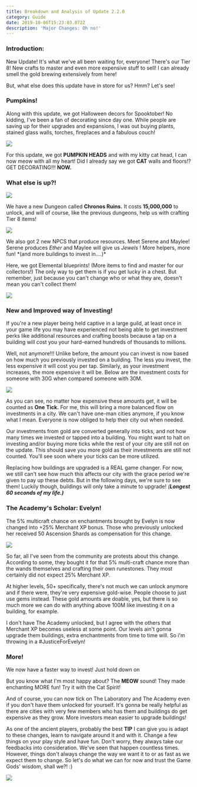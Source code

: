 ```yaml
---
title: Breakdown and Analysis of Update 2.2.0
category: Guide
date: 2019-10-06T15:23:03.072Z
description: 'Major Changes: Oh no!'
---
```

### Introduction:

New Update! It's what we've all been waiting for, everyone! There's our Tier 8! New crafts to master and even more expensive stuff to sell! I can already smell the gold brewing extensively from here!

But, what else does this update have in store for us? Hmm? Let's see!

### Pumpkins!

Along with this update, we got Halloween decors for Spooktober! No kidding, I've been a fan of decorating since day one. While people are saving up for their upgrades and expansions, I was out buying plants, stained glass walls, torches, fireplaces and a fabulous couch!

![](/img/pmpkins.png)

For this update, we got **PUMPKIN HEADS** and with my kitty cat head, I can now meow with all my heart! Did I already say we got **CAT** walls and floors!? GET DECORATING!!! **NOW.**

### What else is up?!

![](/img/unlock.png)

We have a new Dungeon called **Chronos Ruins.** It costs **15,000,000** to unlock, and will of course, like the previous dungeons, help us with crafting Tier 8 items!

![](/img/maylee-serene.png)

We also got 2 new NPCS that produce resources. Meet Serene and Maylee! Serene produces _Ether_ and Maylee will give us _Jewels_ ! More helpers, more fun! \*(and more buildings to invest in....)\*

Here, we got Elemental blueprints! (More items to find and master for our collectors!) The only way to get them is if you get lucky in a chest. But remember, just because you can't change who or what they are, doesn't mean you can't collect them!

![](/img/elementals.png)

### New and Improved way of Investing!

If you're a new player being held captive in a large guild, at least once in your game life you may have experienced not being able to get investment perks like additional resources and crafting boosts because a tap on a building will cost you your hard-earned hundreds of thousands to millions. 

Well, not anymore!!! Unlike before, the amount you can invest is now based on how much you previously invested on a building. The less you invest, the less expensive it will cost you per tap. Similarly, as your investment increases, the more expensive it will be. Below are the investment costs for someone with 30G when compared someone with 30M.

![](/img/tick-compared.png)

As you can see, no matter how expensive these amounts get, it will be counted as **One** **Tick.** For me, this will bring a more balanced flow on investments in a city. We can't have one-man cities anymore, if you know what I mean. Everyone is now obliged to help their city out when needed.

Our investments from gold are converted generally into ticks, and not how many times we invested or tapped into a building. You might want to halt on investing and/or buying more ticks while the rest of your city are still not on the update. This should save you more gold as their investments are still not counted. You'll see soon where your ticks can be more utilized.

Replacing how buildings are upgraded is a REAL game changer. For now, we still can't see how much this affects  our city with the grace period we're given to pay up these debts. But in the following days, we're sure to see them! Luckily though, buildings will only take a minute to upgrade! _(**Longest 60 seconds of my life.)**_

### The Academy's Scholar: Evelyn!

The 5% multicraft chance on enchantments brought by Evelyn is now changed into +25% Merchant XP bonus. Those who previously unlocked her received 50 Ascension Shards as compensation for this change.

![](/img/dsd.png)

So far, all I've seen from the community are protests about this change. According to some, they bought it for that 5% multi-craft chance more than the wands themselves and crafting their own runestones. They most certainly did not expect 25% Merchant XP.

At higher levels, 50+ specifically, there's not much we can unlock anymore and if there were, they're very expensive gold-wise. People choose to just use gems instead. These gold amounts are doable, yes, but there is so much more we can do with anything above 100M like investing it on a building, for example. 

I don't have The Academy unlocked, but I agree with the others that Merchant XP becomes useless at some point. Our levels ain't gonna upgrade them buildings, extra enchantments from time to time will. So i'm throwing in a #JusticeForEvelyn!

### More!

We now have a faster way to invest! Just hold down on 

But you know what I'm most happy about? The **MEOW** sound! They made enchanting MORE fun! Try it with the Cat Spirit! 

And of course, you can now tick on The Laboratory and The Academy even if you don't have them unlocked for yourself. It's gonna be really helpful as there are cities with very few members who has them and buildings do get expensive as they grow. More investors mean easier to upgrade buildings!

As one of the ancient players, probably the best **TIP** I can give you is adapt to these changes, learn to navigate around it and with it. Change a few things on your play style and have fun. Don't worry, they always take our feedbacks into consideration. We've seen that happen countless times. However, things don't always change the way we want it to or as fast as we expect them to change. So let's do what we can for now and trust the Game Gods' wisdom, shall we?! :)

![](/img/angela-endtag.png)
